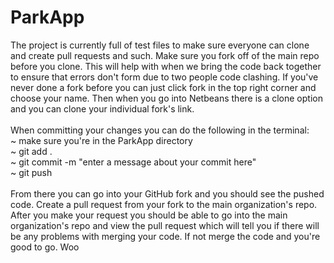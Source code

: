 # ParkApp
The project is currently full of test files to make sure everyone can clone and create pull requests and such. Make sure you fork off of the main repo before you clone. This will help with when we bring the code back together to ensure that errors don't form due to two people code clashing. If you've never done a fork before you can just click fork in the top right corner and choose your name. Then when you go into Netbeans there is a clone option and you can clone your individual fork's link.
<br><br>
When committing your changes you can do the following in the terminal:
<br>~ make sure you're in the ParkApp directory
<br>~ git add .
<br>~ git commit -m "enter a message about your commit here"
<br>~ git push
<br><br>
From there you can go into your GitHub fork and you should see the pushed code. Create a pull request from your fork to the main organization's repo. After you make your request you should be able to go into the main organization's repo and view the pull request which will tell you if there will be any problems with merging your code. If not merge the code and you're good to go. Woo
